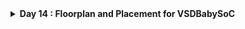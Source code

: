 <details>
  <Summary><strong> Day 14 : Floorplan and Placement for VSDBabySoC</strong></summary>

# Contents
- [RTL2GDS Flow for VSDBabySoC: Initial Steps](#rtl2gds-flow-for-vsdbabysoc)

**Structure of OpenROAD-flow-scripts**
```bash
├── OpenROAD-flow-scripts             
│   ├── docker           
│   ├── docs               
│   ├── flow               
|   ├── jenkins          
│   ├── tools           
│   ├── etc              
│   ├── setup.sh    
```
**flow directory**
```bash
 ├── flow           
 │   ├── designs         
 │   ├── makefile       
 │   ├── platforms         
 |   ├── tutorials        
 │   ├── util            
 │   ├── scripts    
```

<a id="rtl2gds-flow-for-vsdbabysoc"></a>
# RTL2GDS Flow for VSDBabySoC : Initial Steps
1. **Create Directories:**
   - Inside `OpenROAD-flow-scripts/flow/designs/sky130hd/`, create a folder named `vsdbabysoc`.
   - Create another folder named `vsdbabysoc` in `OpenROAD-flow-scripts/flow/designs/src/` and place all Verilog files here.

2. **Copy Folders:**
   - From your `VSDBabySoC` folder, copy the following folders into `sky130hd/vsdbabysoc`:
     - **gds:** Contains `avsddac.gds`, `avsdpll.gds`.
     - **include:** Contains `sandpiper.vh`, `sandpiper_gen.vh`, `sp_default.vh`, `sp_verilog.vh`.
     - **lef:** Contains `avsddac.lef`, `avsdpll.lef`.
     - **lib:** Contains `avsddac.lib`, `avsdpll.lib`.

3. **Copy Constraint and Configuration Files:**
   - Copy `vsdbabysoc_synthesis.sdc` into `sky130hd/vsdbabysoc`.
   - Copy `macro.cfg` and `pin_order.cfg` into `sky130hd/vsdbabysoc`.

4. **Create Config File:**
   - Create a `config.mk` file in `sky130hd/vsdbabysoc` with the required configuration details. 

##### the file details are given below
```bash
# Design and Platform Configuration
export DESIGN_NICKNAME = vsdbabysoc
export DESIGN_NAME = vsdbabysoc
export PLATFORM    = sky130hd

# Design Paths
export vsdbabysoc_DIR = /home/sdudigani/OpenROAD-flow-scripts/flow/designs/sky130hd/$(DESIGN_NICKNAME)

# Explicitly list Verilog files for synthesis
export VERILOG_FILES = /home/sdudigani/OpenROAD-flow-scripts/flow/designs/src/vsdbabysoc/vsdbabysoc.v \
                    /home/sdudigani/OpenROAD-flow-scripts/flow/designs/src/vsdbabysoc/rvmyth.v \
                    /home/sdudigani/OpenROAD-flow-scripts/flow/designs/src/vsdbabysoc/clk_gate.v


# Include Directory for Verilog Header Files
export VERILOG_INCLUDE_DIRS = $(vsdbabysoc_DIR)/include

# Constraints File
export SDC_FILE = $(vsdbabysoc_DIR)/vsdbabysoc_synthesis.sdc

# Additional GDS Files
export ADDITIONAL_GDS = $(vsdbabysoc_DIR)/gds/avsddac.gds \
                       $(vsdbabysoc_DIR)/gds/avsdpll.gds

# Additional LEF Files
export ADDITIONAL_LEFS = $(vsdbabysoc_DIR)/lef/avsddac.lef \
                       $(vsdbabysoc_DIR)/lef/avsdpll.lef

# Additional LIB Files
export ADDITIONAL_LIBS = $(vsdbabysoc_DIR)/lib/avsddac.lib \
                       $(vsdbabysoc_DIR)/lib/avsdpll.lib

# Pin Order and Macro Placement Configurations
export FP_PIN_ORDER_CFG = $(vsdbabysoc_DIR)/pin_order.cfg
export MACRO_PLACEMENT_CFG = $(vsdbabysoc_DIR)/macro.cfg

# Clock Configuration
export CLOCK_PORT = CLK
export CLOCK_NET  = $(CLOCK_PORT)
export CLOCK_PERIOD = 20.0

# Floorplanning Configuration
export DIE_AREA   = 0 0 1600 1600
export CORE_AREA  = 20 20 1590 1590

# Placement Configuration
export PLACE_PINS_ARGS = -exclude left:0-600 -exclude left:1000-1600 -exclude right:* -exclude top:* -exclude bottom:*

# Tuning for Timing and Buffers
export TNS_END_PERCENT     = 100
export REMOVE_ABC_BUFFERS  = 1
export CTS_BUF_DISTANCE    = 600
export SKIP_GATE_CLONING   = 1

# Magic Tool Configuration
export MAGIC_ZEROIZE_ORIGIN = 0
export MAGIC_EXT_USE_GDS    = 1
```
**File structure after the setup**
```bash
sdudigani@sdudigani-VirtualBox:~/OpenROAD-flow-scripts/flow/designs/src/vsdbabysoc$ ls -ltrh
total 3.1M
-rw-rw-r-- 1 sdudigani sdudigani  947 Jun 30 14:05 avsdpll.v
-rw-rw-r-- 1 sdudigani sdudigani 1.1K Jun 30 14:05 avsddac.v
-rwxrwxr-x 1 sdudigani sdudigani 1.3K Jun 30 14:05 testbench.v
-rw-rw-r-- 1 sdudigani sdudigani  603 Jun 30 14:05 testbench.rvmyth.post-routing.v
-rw-rw-r-- 1 sdudigani sdudigani 2.3M Jun 30 14:05 sky130_fd_sc_hd.v
-rw-rw-r-- 1 sdudigani sdudigani  17K Jun 30 14:05 rvmyth.v
-rw-rw-r-- 1 sdudigani sdudigani  11K Jun 30 14:05 rvmyth.tlv
-rw-rw-r-- 1 sdudigani sdudigani  19K Jun 30 14:05 rvmyth_gen.v
-rw-rw-r-- 1 sdudigani sdudigani 3.1K Jun 30 14:05 pseudo_rand.sv
-rw-rw-r-- 1 sdudigani sdudigani  908 Jun 30 14:05 pseudo_rand_gen.sv
-rw-rw-r-- 1 sdudigani sdudigani 1.7K Jun 30 14:05 clk_gate.v
-rw-rw-r-- 1 sdudigani sdudigani  590 Jun 30 14:05 vsdbabysoc.v
-rw-rw-r-- 1 sdudigani sdudigani 743K Jun 30 14:05 vsdbabysoc.synth.v
lrwxrwxrwx 1 sdudigani sdudigani   90 Jun 30 14:06 primitives.v -> /home/sdudigani/VLSI/sky130RTLDesignAndSynthesisWorkshop/my_lib/verilog_model/primitives.v
```

```bash
sdudigani@sdudigani-VirtualBox:~/OpenROAD-flow-scripts/flow/designs/sky130hd/vsdbabysoc$ ls -ltrh
total 28K
drwxrwxr-x 2 sdudigani sdudigani 4.0K Jun 30 14:09 gds
drwxrwxr-x 2 sdudigani sdudigani 4.0K Jun 30 14:09 include
drwxrwxr-x 2 sdudigani sdudigani 4.0K Jun 30 14:09 lef
drwxrwxr-x 2 sdudigani sdudigani 4.0K Jun 30 14:09 lib
lrwxrwxrwx 1 sdudigani sdudigani   58 Jun 30 14:10 macro.cfg -> /home/VLSI/VSDBabySoC/src/layout_conf/vsdbabysoc/macro.cfg
lrwxrwxrwx 1 sdudigani sdudigani   62 Jun 30 14:10 pin_order.cfg -> /home/VLSI/VSDBabySoC/src/layout_conf/vsdbabysoc/pin_order.cfg
-rw-rw-r-- 1 sdudigani sdudigani 2.0K Jun 30 14:12 config.mk
-rw-rw-r-- 1 sdudigani sdudigani   73 Jun 30 14:14 vsdbabysoc_synthesis.sdc
sdudigani@sdudigani-VirtualBox:~/OpenROAD-flow-scripts/flow/designs/sky130hd/vsdbabysoc$ 
```

#### Now go to terminal and run the following commands:
```bash
cd OpenROAD-flow-scripts
source env.sh
cd flow
```
![Alt Text](images/1.png)

#### Commands to run synthesis:
```bash
make DESIGN_CONFIG=./designs/sky130hd/vsdbabysoc/config.mk synth
```
![Alt Text](images/2.png)

**Synthesis netlist**
```bash
sdudigani@sdudigani-VirtualBox:~/OpenROAD-flow-scripts/flow$ gvim results/sky130hd/vsdbabysoc/base/1_1_yosys.v 
```
![Alt Text](images/3_netlist.png)


